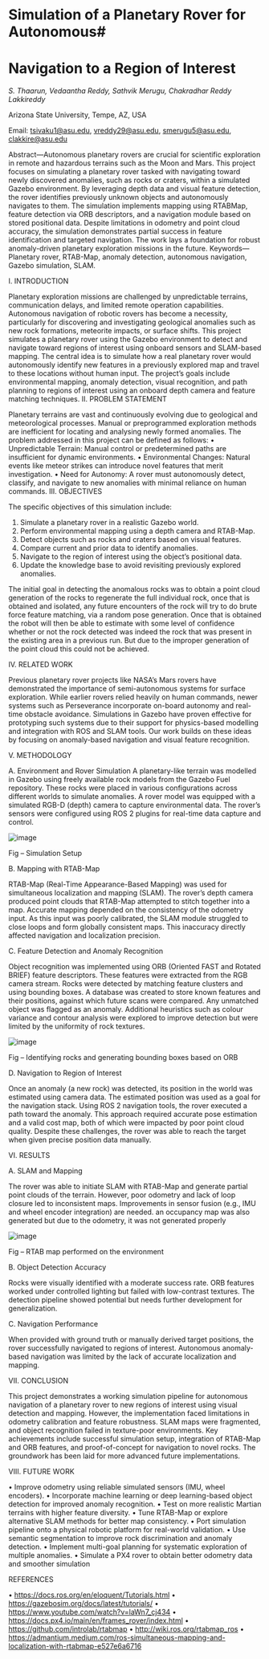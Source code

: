 # **Simulation of a Planetary Rover for Autonomous**#
# **Navigation to a Region of Interest**

*S. Thaarun, Vedaantha Reddy, Sathvik Merugu, Chakradhar Reddy Lakkireddy*

Arizona State University, Tempe, AZ, USA

Email: tsivaku1@asu.edu, vreddy29@asu.edu, smerugu5@asu.edu, clakkire@asu.edu



 
Abstract—Autonomous planetary rovers are crucial for scientific exploration in remote and hazardous terrains such as the Moon and Mars. This project focuses on simulating a planetary rover tasked with navigating toward newly discovered anomalies, such as rocks or craters, within a simulated Gazebo environment. By leveraging depth data and visual feature detection, the rover identifies previously unknown objects and autonomously navigates to them. The simulation implements mapping using RTABMap, feature detection via ORB descriptors, and a navigation module based on stored positional data. Despite limitations in odometry and point cloud accuracy, the simulation demonstrates partial success in feature identification and targeted navigation. The work lays a foundation for robust anomaly-driven planetary exploration missions in the future.
Keywords—Planetary rover, RTAB-Map, anomaly detection, autonomous navigation, Gazebo simulation, SLAM.

I. INTRODUCTION

Planetary exploration missions are challenged by unpredictable terrains, communication delays, and limited remote operation capabilities. Autonomous navigation of robotic rovers has become a necessity, particularly for discovering and investigating geological anomalies such as new rock formations, meteorite impacts, or surface shifts. This project simulates a planetary rover using the Gazebo environment to detect and navigate toward regions of interest using onboard sensors and SLAM-based mapping.
The central idea is to simulate how a real planetary rover would autonomously identify new features in a previously explored map and travel to these locations without human input. The project’s goals include environmental mapping, anomaly detection, visual recognition, and path planning to regions of interest using an onboard depth camera and feature matching techniques.
II. PROBLEM STATEMENT

Planetary terrains are vast and continuously evolving due to geological and meteorological processes. Manual or preprogrammed exploration methods are inefficient for locating and analysing newly formed anomalies. The problem addressed in this project can be defined as follows:
•	Unpredictable Terrain: Manual control or predetermined paths are insufficient for dynamic environments.
•	Environmental Changes: Natural events like meteor strikes can introduce novel features that merit investigation.
•	Need for Autonomy: A rover must autonomously detect, classify, and navigate to new anomalies with minimal reliance on human commands.
III. OBJECTIVES

The specific objectives of this simulation include:
1)	Simulate a planetary rover in a realistic Gazebo world.
2)	Perform environmental mapping using a depth camera and RTAB-Map.
3)	Detect objects such as rocks and craters based on visual features.
4)	Compare current and prior data to identify anomalies.
5)	Navigate to the region of interest using the object’s positional data.
6)	Update the knowledge base to avoid revisiting previously explored anomalies.

The initial goal in detecting the anomalous rocks was to obtain a point cloud generation of the rocks to regenerate the full individual rock, once that is obtained and isolated, any future encounters of the rock will try to do brute force feature matching, via a random pose generation. Once that is obtained the robot will then be able to estimate with some level of confidence whether or not the rock detected was indeed the rock that was present in the existing area in a previous run. But due to the improper generation of the point cloud this could not be achieved.

IV. RELATED WORK

Previous planetary rover projects like NASA’s Mars rovers have demonstrated the importance of semi-autonomous systems for surface exploration. While earlier rovers relied heavily on human commands, newer systems such as Perseverance incorporate on-board autonomy and real-time obstacle avoidance. Simulations in Gazebo have proven effective for prototyping such systems due to their support for physics-based modelling and integration with ROS and SLAM tools. Our work builds on these ideas by focusing on anomaly-based navigation and visual feature recognition.

V. METHODOLOGY

A. Environment and Rover Simulation
A planetary-like terrain was modelled in Gazebo using freely available rock models from the Gazebo Fuel repository. These rocks were placed in various configurations across different worlds to simulate anomalies. A rover model was equipped with a simulated RGB-D (depth) camera to capture environmental data. The rover’s sensors were configured using ROS 2 plugins for real-time data capture and control.


![image](https://github.com/user-attachments/assets/82c67770-fcbd-4fbd-a005-d147203504ff)

 
Fig – Simulation Setup




B. Mapping with RTAB-Map

RTAB-Map (Real-Time Appearance-Based Mapping) was used for simultaneous localization and mapping (SLAM). The rover’s depth camera produced point clouds that RTAB-Map attempted to stitch together into a map. Accurate mapping depended on the consistency of the odometry input. As this input was poorly calibrated, the SLAM module struggled to close loops and form globally consistent maps. This inaccuracy directly affected navigation and localization precision.

C. Feature Detection and Anomaly Recognition

Object recognition was implemented using ORB (Oriented FAST and Rotated BRIEF) feature descriptors. These features were extracted from the RGB camera stream. Rocks were detected by matching feature clusters and using bounding boxes. A database was created to store known features and their positions, against which future scans were compared. Any unmatched object was flagged as an anomaly. Additional heuristics such as colour variance and contour analysis were explored to improve detection but were limited by the uniformity of rock textures.

 ![image](https://github.com/user-attachments/assets/cef76ec8-17fe-4974-8cf5-5f33e5fd756f)

Fig – Identifying rocks and generating bounding boxes based on ORB  

D. Navigation to Region of Interest

Once an anomaly (a new rock) was detected, its position in the world was estimated using camera data. The estimated position was used as a goal for the navigation stack. Using ROS 2 navigation tools, the rover executed a path toward the anomaly. This approach required accurate pose estimation and a valid cost map, both of which were impacted by poor point cloud quality. Despite these challenges, the rover was able to reach the target when given precise position data manually.

VI. RESULTS

A. SLAM and Mapping

The rover was able to initiate SLAM with RTAB-Map and generate partial point clouds of the terrain. However, poor odometry and lack of loop closure led to inconsistent maps. Improvements in sensor fusion (e.g., IMU and wheel encoder integration) are needed. an occupancy map was also generated but due to the odometry, it was not generated properly

  ![image](https://github.com/user-attachments/assets/062840fb-9a41-447c-9c1a-5fbefa47728a)

Fig – RTAB map performed on the environment

B. Object Detection Accuracy

Rocks were visually identified with a moderate success rate. ORB features worked under controlled lighting but failed with low-contrast textures. The detection pipeline showed potential but needs further development for generalization.

C. Navigation Performance

When provided with ground truth or manually derived target positions, the rover successfully navigated to regions of interest. Autonomous anomaly-based navigation was limited by the lack of accurate localization and mapping.

VII. CONCLUSION

This project demonstrates a working simulation pipeline for autonomous navigation of a planetary rover to new regions of interest using visual detection and mapping. However, the implementation faced limitations in odometry calibration and feature robustness. SLAM maps were fragmented, and object recognition failed in texture-poor environments.
Key achievements include successful simulation setup, integration of RTAB-Map and ORB features, and proof-of-concept for navigation to novel rocks. The groundwork has been laid for more advanced future implementations.

VIII. FUTURE WORK

•	Improve odometry using reliable simulated sensors (IMU, wheel encoders).
•	Incorporate machine learning or deep learning-based object detection for improved anomaly recognition.
•	Test on more realistic Martian terrains with higher feature diversity.
•	Tune RTAB-Map or explore alternative SLAM methods for better map consistency.
•	Port simulation pipeline onto a physical robotic platform for real-world validation.
•	Use semantic segmentation to improve rock discrimination and anomaly detection.
•	Implement multi-goal planning for systematic exploration of multiple anomalies.
•	Simulate a PX4 rover to obtain better odometry data and smoother simulation 




REFERENCES

•	https://docs.ros.org/en/eloquent/Tutorials.html
•	https://gazebosim.org/docs/latest/tutorials/
•	https://www.youtube.com/watch?v=laWn7_cj434
•	https://docs.px4.io/main/en/frames_rover/index.html
•	https://github.com/introlab/rtabmap
•	http://wiki.ros.org/rtabmap_ros
•	https://admantium.medium.com/ros-simultaneous-mapping-and-localization-with-rtabmap-e527e6a6716


